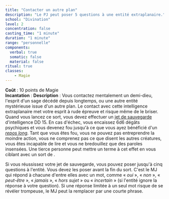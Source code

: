 ```yaml
---
title: "Contacter un autre plan"
description: "Le PJ peut poser 5 questions à une entité extraplanaire."
school: "Divination"
level: 2
concentration: false
casting_time: "1 minute"
duration: "1 minute"
range: "personnelle"
components:
  verbal: true
  somatic: false
  material: false
ritual: true
classes:
    - Magie
---
```

**Coût** : 10 points de Magie  
**Incantation** : 
**Description** : Vous contactez mentalement un demi-dieu, l'esprit d'un sage décédé depuis longtemps, ou une autre entité mystérieuse issue d'un autre plan. Le contact avec cette intelligence extraplanaire met votre esprit à rude épreuve et risque même de le briser. Quand vous lancez ce sort, vous devez effectuer un [jet de sauvegarde](/utiliser-les-caracteristiques/#jets-de-sauvegarde) d'intelligence DD 15. En cas d'échec, vous encaissez 6d6 dégâts psychiques et vous devenez fou jusqu'à ce que vous ayez bénéficié d'un [_repos long_](/gerer-la-sante-du-personnage/#repos-long). Tant que vous êtes fou, vous ne pouvez pas entreprendre la moindre action, vous ne comprenez pas ce que disent les autres créatures, vous êtes incapable de lire et vous ne bredouillez que des paroles insensées. Une tierce personne peut mettre un terme à cet effet en  vous ciblant avec un sort de <ST s="restauration-superieure"/>.

Si vous réussissez votre jet de sauvegarde, vous pouvez poser jusqu'à cinq questions à l'entité. Vous devez les poser avant la fin du sort. C'est le MJ qui répond à chacune d'entre elles avec un mot, comme « _oui_ », « _non_ », « _peut-être_ », « _jamais_ », « _hors sujet_ » ou « _incertain_ » (si l'entité ignore la réponse à votre question). Si une réponse limitée à un seul mot risque de se révéler trompeuse, le MJ peut la remplacer par une courte phrase.
